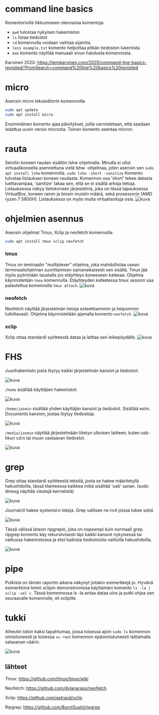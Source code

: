 
# command line basics
Komentorivillä liikkumiseen olennaisia komentoja:
- `pwd` tulostaa nykyisen hakemiston
- `ls` listaa tiedostot
- `cd` komennolla voidaan vaihtaa sijaintia.
- `less example.txt` komento helpottaa pitkän tiedoston lukemista
- `man` komento näyttää manuaali sivun halutusta komennosta.

Karvinen 2020: https://terokarvinen.com/2020/command-line-basics-revisited/?fromSearch=command%20line%20basics%20revisited
# micro
Asensin micro teksieditorin komennoilla
```bash
sudo apt update
sudo apt install micro
```
Ensimmäinen komento ajaa päivitykset, joilla varmistetaan, että saadaan ladattua uusin versio microsta. Toinen komento asentaa micron.

# rauta

Selvitin koneen raudan sisällön lshw ohjelmalla. Minulla ei ollut virtuaalikoneella asennettuna vielä lshw -ohjelmaa, joten asensin sen `sudo apt install lshw` komennolla. `sudo lshw -short -sanitize` Komento tulostaa listauksen koneen raudasta.   Komennon osa 'short' tekee datasta luettavampaa, 'sanitize' takaa sen, että se ei sisällä arkoja tietoja.
Listauksessa näkyy tietokoneen järjestelmä, joka on tässä tapauksessa VirtualBox, koneen ramin ja biosin muistin määrä, sekä prosessorin (AMD ryzen 7 5800H). Listauksessa on myös muita virtualisoituja osia.
![kuva](images/h2/h2_1.png)

# ohjelmien asennus
Asensin ohjelmat Tmux, Xclip ja neofetch komennolla:
```bash
sudo apt install tmux xclip neofetch
```
### tmux
Tmux on teminaalin "multiplexer" ohjelma, joka mahdollistaa usean terminaaliohjelman suorittamisen samanaikaisesti sen sisällä. Tmux jää myös pyörimään taustalle jos etäyhteys koneeseen katkeaa. Ohjelma käynnistetään `tmux` komennolla. Etäyhteyden katketessa tmux session saa palautettua komennolla `tmux attach`.
![kuva](images/h2/h2_3.png)
### neofetch
Neofetch näyttää järjestelmän tietoja esteettisemmin ja helpommin tulkittavasti. Ohjelma käynnistetään ajamalla komento `neofetch`.
![kuva](images/h2/h2_2.png)

### xclip
Xclip ottaa standardi syötteestä dataa ja laittaa sen leikepöydälle. 
![kuva](images/h2/h2_4.png)
# FHS
Juurihakemisto josta löytyy kaikki järjestelmän kansiot ja tiedostot.

![kuva](images/h2/h2_5.png)

`/home` sisältää käyttäjien hakemistot.

![kuva](images/h2/h2_6.png)

`/home/jasmin` sisältää yhden käyttäjän kansiot ja tiedostot. Sisältää esim. Documents kansion, jostaa löytyy tiedostoja.

![kuva](images/h2/h2_7.png)

`/media/jasmin` näyttää järjestelmään liitetyn ulkoisen laitteen, kuten usb-tikun cd:n tai muun vastaavan tiedostot.

![kuva](images/h2/h2_8.png)
# grep
Grep ottaa standardi syötteestä tekstiä, josta se hakee määritetyllä hakuehdoilla, tässä tilanteessa kaikkea mikä sisältää 'usb' sanan.  (sudo dmesg näyttää viestejä kernelistä)

![kuva](images/h2/h2_9.png)

Journalctl hakee systemd:n lokeja. Grep valitsee ne rivit joissa lukee sshd.

![kuva](images/h2/h2_10.png)

Tässä välissä latasin ripgrepin, joka on nopeampi kuin normaali grep. ripgrep komento käy rekursiivisesti läpi kaikki kansiot nykyisessä tai valitussa hakemistossa ja etsii kaikista tiedostoista valituilla hakuehdoilla. 

![kuva](images/h2/h2_12.png)

# pipe
Putkista on tämän raportin aikana näkynyt joitakin esimerkkejä jo. Hyvänä esimerkkinä toimii xclipin demonstroinissa käyttämäni komento `ls -la | xclip -sel c`. Tässä komennossa ls -la antaa dataa ulos ja putki ohjaa sen seuraavalle komennolle, eli xclipille. 

# tukki

Aiheutin lokiin kaksi tapahtumaa, jossa toisessa ajoin `sudo ls` komennon onnistuneesti ja toisessa `su root` komennon epäonnistuneesti laittamalla salasanan väärin.

![kuva](images/h2/h2_13.png)

## lähteet
 Tmux: https://github.com/tmux/tmux/wiki
 
 Neofetch:  https://github.com/dylanaraps/neofetch
 
 Xclip: https://github.com/astrand/xclip
 
 Ripgrep: https://github.com/BurntSushi/ripgrep
